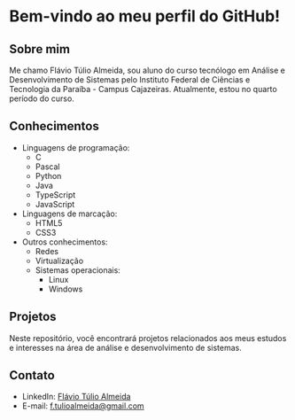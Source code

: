 # Bem-vindo ao meu perfil do GitHub!

## Sobre mim
Me chamo Flávio Túlio Almeida, sou aluno do curso tecnólogo em Análise e Desenvolvimento de Sistemas pelo Instituto Federal de Ciências e Tecnologia da Paraíba - Campus Cajazeiras. Atualmente, estou no quarto período do curso.

## Conhecimentos
- Linguagens de programação:
  - C
  - Pascal
  - Python
  - Java
  - TypeScript
  - JavaScript
- Linguagens de marcação:
  - HTML5
  - CSS3
- Outros conhecimentos:
  - Redes
  - Virtualização
  - Sistemas operacionais:
    - Linux
    - Windows

## Projetos
Neste repositório, você encontrará projetos relacionados aos meus estudos e interesses na área de análise e desenvolvimento de sistemas.

## Contato
- LinkedIn: [Flávio Túlio Almeida](https://www.linkedin.com/in/flávio-túlio-almeida-1057a7260)
- E-mail: f.tulioalmeida@gmail.com


